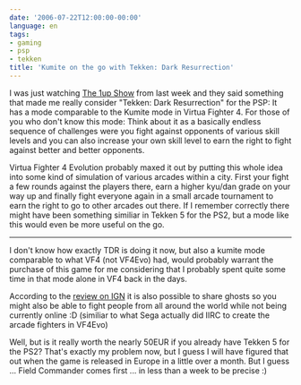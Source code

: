 ```yaml
---
date: '2006-07-22T12:00:00-00:00'
language: en
tags:
- gaming
- psp
- tekken
title: 'Kumite on the go with Tekken: Dark Resurrection'
---
```



I was just watching [The 1up Show](http://the1upshow.1up.com/) from last week and they said something that made me really consider "Tekken: Dark Resurrection" for the PSP: It has a mode comparable to the Kumite mode in Virtua Fighter 4. For those of you who don't know this mode: Think about it as a basically endless sequence of challenges were you fight against opponents of various skill levels and you can also increase your own skill level to earn the right to fight against better and better opponents.

Virtua Fighter 4 Evolution probably maxed it out by putting this whole idea into some kind of simulation of various arcades within a city. First your fight a few rounds against the players there, earn a higher kyu/dan grade on your way up and finally fight everyone again in a small arcade tournament to earn the right to go to other arcades out there. If I remember correctly there might have been something similiar in Tekken 5 for the PS2, but a mode like this would even be more useful on the go.

-------------------------------



I don't know how exactly TDR is doing it now, but also a kumite mode comparable to what VF4 (not VF4Evo) had, would probably warrant the purchase of this game for me considering that I probably spent quite some time in that mode alone in VF4 back in the days.

According to the [review on IGN](http://psp.ign.com/articles/719/719836p1.html) it is also possible to share ghosts so you might also be able to fight people from all around the world while not being currently online :D (similiar to what Sega actually did IIRC to create the arcade fighters in VF4Evo)

Well, but is it really worth the nearly 50EUR if you already have Tekken 5 for the PS2? That's exactly my problem now, but I guess I will have figured that out when the game is released in Europe in a little over a month. But I guess ... Field Commander comes first ... in less than a week to be precise :)